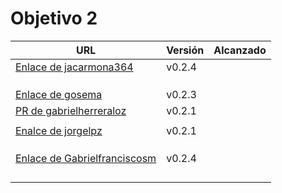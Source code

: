 # Objetivo 2

| URL                                                                         | Versión | Alcanzado |
|-----------------------------------------------------------------------------|---------|-----------|
| [Enlace de jacarmona364](https://github.com/GabrielFranciscoSM/practicas-IV/pull/9)| v0.2.4  |           |
| <!-- Enlace de nachoescalona -->                                            |         |           |
| <!-- Enlace de oscar0310 -->                                                |         |           |
| <!-- Enlace de G G J Á -->                                                  |         |           |
| [Enlace de gosema](https://github.com/jacarmona364/UniFit/pull/6)           | v0.2.3  |           |
|[PR de gabrielherreraloz](https://github.com/jorgelopez-ugr/Fermater/pull/11)| v0.2.1  |           |
| <!-- Enlace de L C L -->                                                    |         |           |
| [Enalce de jorgelpz](https://github.com/gosema/IV/pull/8)                   | v0.2.1  |           |
| <!-- Enlace de M S D L L -->                                                |         |           |
| <!-- Enlace de chelunike -->                                                |         |           |
| <!-- Enlace de vpedrosa -->                                                 |         |           |
| [Enlace de Gabrielfranciscosm](https://github.com/oscar0310/IV25-26/pull/8) | v0.2.4  |           |
| <!-- Enlace de S H G -->                                                    |         |           |
| <!-- Enlace de V H -->                                                      |         |           |
| <!-- Enlace de V G H -->                                                    |         |           |
| <!-- Enlace de Y L -->                                                      |         |           |
